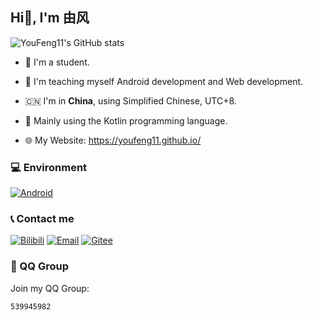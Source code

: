 ## Hi👋, I'm 由风

![YouFeng11's GitHub stats](https://github-readme-stats.vercel.app/api?username=youfeng11)

- 👻 I'm a student.

- 🌱 I'm teaching myself Android development and Web development.

- 🇨🇳 I'm in **China**, using Simplified Chinese, UTC+8.

- 🤖 Mainly using the Kotlin programming language.

- 🌐 My Website: https://youfeng11.github.io/

### 💻 Environment

[![Android](https://img.shields.io/badge/Android-34A853?style=flat-square&logo=android&logoColor=FFFFFF&labelColor=34A853)](https://www.android.com) 

### 📞 Contact me

[![Bilibili](https://img.shields.io/badge/%40由风11-FF6699?style=flat-square&logo=bilibili&logoColor=FFFFFF&labelColor=FF6699)](https://b23.tv/HMTezn9) [![Email](https://img.shields.io/badge/youfeng11%40outlook.com-53A9F2?style=flat-square&logo=mailbox.org&logoColor=FFFFFF&labelColor=53A9F2)](mailto:youfeng11@outlook.com) [![Gitee](https://img.shields.io/badge/%40YouFeng11-C71D23?style=flat-square&logo=gitee&logoColor=FFFFFF&labelColor=C71D23)](https://gitee.com/YouFeng11)

### 🐧 QQ Group

Join my QQ Group:
```
539945982
```